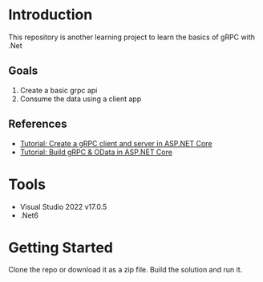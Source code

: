 # Introduction

This repository is another learning project to learn the basics of gRPC with .Net

## Goals

1. Create a basic grpc api
2. Consume the data using a client app

## References

- [Tutorial: Create a gRPC client and server in ASP.NET Core](https://docs.microsoft.com/en-us/aspnet/core/tutorials/grpc/grpc-start?view=aspnetcore-6.0&tabs=visual-studio)
- [Tutorial: Build gRPC & OData in ASP.NET Core](https://devblogs.microsoft.com/odata/tutorial-build-grpc-odata-in-asp-net-core/)

# Tools

- Visual Studio 2022 v17.0.5
- .Net6

# Getting Started

Clone the repo or download it as a zip file.  Build the solution and run it.